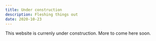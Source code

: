 ```yaml
---
title: Under construction
description: Fleshing things out
date: 2020-10-23
---
```


This website is currenly under construction. More to come here soon.